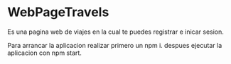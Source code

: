 # WebPageTravels

Es una pagina web de viajes en la cual te puedes registrar e inicar sesion.

Para arrancar la aplicacion realizar primero un npm i. despues ejecutar la aplicacion con npm start.
